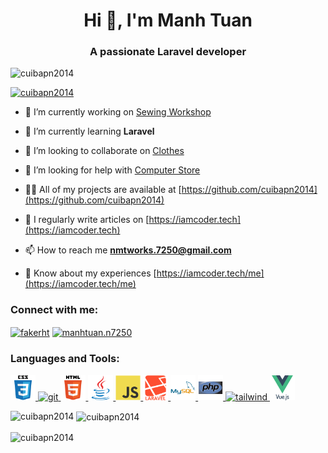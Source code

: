<h1 align="center">Hi 👋, I'm Manh Tuan</h1>
<h3 align="center">A passionate Laravel developer</h3>

<p align="left"> <img src="https://komarev.com/ghpvc/?username=cuibapn2014&label=Profile%20views&color=0e75b6&style=flat" alt="cuibapn2014" /> </p>

<p align="left"> <a href="https://github.com/ryo-ma/github-profile-trophy"><img src="https://github-profile-trophy.vercel.app/?username=cuibapn2014" alt="cuibapn2014" /></a> </p>

- 🔭 I’m currently working on [Sewing Workshop](https://github.com/cuibapn2014/MyProject)

- 🌱 I’m currently learning **Laravel**

- 👯 I’m looking to collaborate on [Clothes](https://github.com/cuibapn2014/tatshop)

- 🤝 I’m looking for help with [Computer Store](https://github.com/cuibapn2014/WebPrograming)

- 👨‍💻 All of my projects are available at [https://github.com/cuibapn2014](https://github.com/cuibapn2014)

- 📝 I regularly write articles on [https://iamcoder.tech](https://iamcoder.tech)

- 📫 How to reach me **nmtworks.7250@gmail.com**

- 📄 Know about my experiences [https://iamcoder.tech/me](https://iamcoder.tech/me)

<h3 align="left">Connect with me:</h3>
<p align="left">
<a href="https://fb.com/fakerht" target="blank"><img align="center" src="https://raw.githubusercontent.com/rahuldkjain/github-profile-readme-generator/master/src/images/icons/Social/facebook.svg" alt="fakerht" height="30" width="40" /></a>
<a href="https://instagram.com/manhtuan.n7250" target="blank"><img align="center" src="https://raw.githubusercontent.com/rahuldkjain/github-profile-readme-generator/master/src/images/icons/Social/instagram.svg" alt="manhtuan.n7250" height="30" width="40" /></a>
</p>

<h3 align="left">Languages and Tools:</h3>
<p align="left"> <a href="https://www.w3schools.com/css/" target="_blank" rel="noreferrer"> <img src="https://raw.githubusercontent.com/devicons/devicon/master/icons/css3/css3-original-wordmark.svg" alt="css3" width="40" height="40"/> </a> <a href="https://git-scm.com/" target="_blank" rel="noreferrer"> <img src="https://www.vectorlogo.zone/logos/git-scm/git-scm-icon.svg" alt="git" width="40" height="40"/> </a> <a href="https://www.w3.org/html/" target="_blank" rel="noreferrer"> <img src="https://raw.githubusercontent.com/devicons/devicon/master/icons/html5/html5-original-wordmark.svg" alt="html5" width="40" height="40"/> </a> <a href="https://www.java.com" target="_blank" rel="noreferrer"> <img src="https://raw.githubusercontent.com/devicons/devicon/master/icons/java/java-original.svg" alt="java" width="40" height="40"/> </a> <a href="https://developer.mozilla.org/en-US/docs/Web/JavaScript" target="_blank" rel="noreferrer"> <img src="https://raw.githubusercontent.com/devicons/devicon/master/icons/javascript/javascript-original.svg" alt="javascript" width="40" height="40"/> </a> <a href="https://laravel.com/" target="_blank" rel="noreferrer"> <img src="https://raw.githubusercontent.com/devicons/devicon/master/icons/laravel/laravel-plain-wordmark.svg" alt="laravel" width="40" height="40"/> </a> <a href="https://www.mysql.com/" target="_blank" rel="noreferrer"> <img src="https://raw.githubusercontent.com/devicons/devicon/master/icons/mysql/mysql-original-wordmark.svg" alt="mysql" width="40" height="40"/> </a> <a href="https://www.php.net" target="_blank" rel="noreferrer"> <img src="https://raw.githubusercontent.com/devicons/devicon/master/icons/php/php-original.svg" alt="php" width="40" height="40"/> </a> <a href="https://tailwindcss.com/" target="_blank" rel="noreferrer"> <img src="https://www.vectorlogo.zone/logos/tailwindcss/tailwindcss-icon.svg" alt="tailwind" width="40" height="40"/> </a> <a href="https://vuejs.org/" target="_blank" rel="noreferrer"> <img src="https://raw.githubusercontent.com/devicons/devicon/master/icons/vuejs/vuejs-original-wordmark.svg" alt="vuejs" width="40" height="40"/> </a> </p>

<p><img align="left" src="https://github-readme-stats.vercel.app/api/top-langs?username=cuibapn2014&show_icons=true&locale=en&layout=compact" alt="cuibapn2014" /></p>

<p>&nbsp;<img align="center" src="https://github-readme-stats.vercel.app/api?username=cuibapn2014&show_icons=true&locale=en" alt="cuibapn2014" /></p>

<p><img align="center" src="https://github-readme-streak-stats.herokuapp.com/?user=cuibapn2014&" alt="cuibapn2014" /></p>

